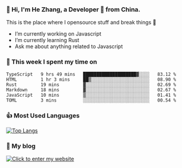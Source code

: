 ### 👋 Hi, I'm He Zhang, a Developer 🚀 from China.

This is the place where I opensource stuff and break things :rofl:

- I’m currently working on Javascript
- I’m currently learning Rust
- Ask me about anything related to Javascript

### 💪 This week I spent my time on 
<!--START_SECTION:waka-->

```text
TypeScript   9 hrs 49 mins   ████████████████████▓░░░░   83.12 %
HTML         1 hr 3 mins     ██▒░░░░░░░░░░░░░░░░░░░░░░   08.90 %
Rust         19 mins         ▓░░░░░░░░░░░░░░░░░░░░░░░░   02.69 %
Markdown     18 mins         ▓░░░░░░░░░░░░░░░░░░░░░░░░   02.67 %
JavaScript   10 mins         ▒░░░░░░░░░░░░░░░░░░░░░░░░   01.41 %
TOML         3 mins          ░░░░░░░░░░░░░░░░░░░░░░░░░   00.54 %
```

<!--END_SECTION:waka-->

### 👍 Most Used Languages
[![Top Langs](https://github-readme-stats.vercel.app/api/top-langs/?username=zhanghecool&layout=compact)](https://zhanghe.cool)

### 🌈 My blog 
[![Click to enter my website](https://cdn.jsdelivr.net/gh/zhanghecool/assets/images/gif/zhanghecools.gif)](https://zhanghe.cool)
